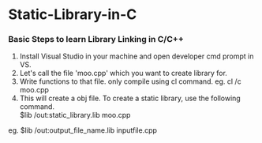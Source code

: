 # Static-Library-in-C
### Basic Steps to learn Library Linking in C/C++
1) Install Visual Studio in your machine and open developer cmd prompt in VS.
2) Let's call the file 'moo.cpp' which you want to create library for.
3) Write functions to that file.
   only compile using cl command.
   eg. cl /c moo.cpp
 4) This will create a obj file.
    To create a static library, use the following command.  
  $lib /out:static_library.lib moo.cpp
  
  eg. $lib /out:output_file_name.lib inputfile.cpp
